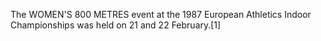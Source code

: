 The WOMEN'S 800 METRES event at the 1987 European Athletics Indoor Championships was held on 21 and 22 February.[1]
